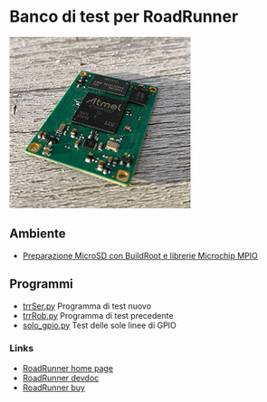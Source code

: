 # Banco di test per RoadRunner

![RoadRunner](roadrunner.jpg)

## Ambiente

* [Preparazione MicroSD con BuildRoot e librerie Microchip MPIO](https://www.acmesystems.it/roadrunner_buildroot)

## Programmi

* [trrSer.py](trrSer.py) Programma di test nuovo
* [trrRob.py](trrRob.py) Programma di test precedente
* [solo_gpio.py](solo_gpio.py) Test delle sole linee di GPIO

### Links

* [RoadRunner home page](https://www.acmesystems.it/roadrunner)
* [RoadRunner devdoc](https://www.acmesystems.it/doc_roadrunner)
* [RoadRunner buy](https://www.acmesystems.it/catalog_roadrunner)
